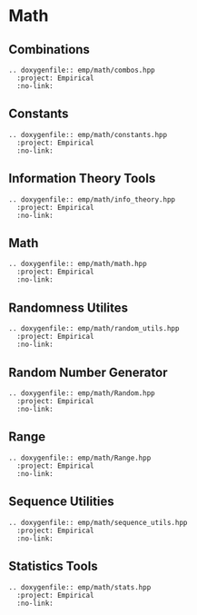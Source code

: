 # Math

## Combinations

```{eval-rst}
.. doxygenfile:: emp/math/combos.hpp
  :project: Empirical
  :no-link:
```

## Constants

```{eval-rst}
.. doxygenfile:: emp/math/constants.hpp
  :project: Empirical
  :no-link:
```

## Information Theory Tools

```{eval-rst}
.. doxygenfile:: emp/math/info_theory.hpp
  :project: Empirical
  :no-link:
```

## Math

```{eval-rst}
.. doxygenfile:: emp/math/math.hpp
  :project: Empirical
  :no-link:
```

## Randomness Utilites

```{eval-rst}
.. doxygenfile:: emp/math/random_utils.hpp
  :project: Empirical
  :no-link:
```

## Random Number Generator

```{eval-rst}
.. doxygenfile:: emp/math/Random.hpp
  :project: Empirical
  :no-link:
```

## Range

```{eval-rst}
.. doxygenfile:: emp/math/Range.hpp
  :project: Empirical
  :no-link:
```

## Sequence Utilities

```{eval-rst}
.. doxygenfile:: emp/math/sequence_utils.hpp
  :project: Empirical
  :no-link:
```

## Statistics Tools

```{eval-rst}
.. doxygenfile:: emp/math/stats.hpp
  :project: Empirical
  :no-link:
```